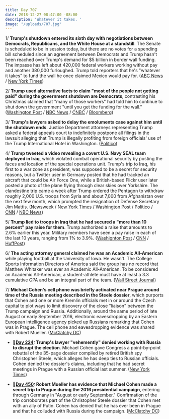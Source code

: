 ```yaml
---
title: Day 707
date: 2018-12-27 08:47:00 -08:00
description: 'Whatever it takes. '
image: "/uploads/707.jpg"
---
```


1/ **Trump's shutdown entered its sixth day with negotiations between Democrats, Republicans, and the White House at a standstill**. The Senate is scheduled to be in session today, but there are no votes for a spending bill scheduled since an agreement between Democrats and Trump hasn't been reached over Trump's demand for $5 billion in border wall funding. The impasse has left about 420,000 federal workers working without pay and another 380,000 furloughed. Trump told reporters that he's "whatever it takes" to fund the wall he once claimed Mexico would pay for. ([ABC News](https://abcnews.go.com/Politics/negotiations-end-partial-government-shutdown-standstill/story?id=60018652) / [New York Times](https://www.nytimes.com/2018/12/26/us/politics/government-shutdown-wall.html))

2/ **Trump used alternative facts to claim "most of the people not getting paid" during the government shutdown are Democrats**, contrasting his Christmas claimed that "many of those workers" had told him to continue to shut down the government "until you get the funding for the wall." ([Washington Post](https://www.washingtonpost.com/politics/trump-claims-without-evidence-that-most-of-the-people-not-getting-paid-in-partial-government-shutdown-are-democrats/2018/12/27/afbc992a-09cc-11e9-88e3-989a3e456820_story.html) / [NBC News](https://www.nbcnews.com/politics/donald-trump/trump-now-claims-most-furloughed-workers-are-democrats-n952236) / [CNBC](https://www.cnbc.com/2018/12/27/trump-chides-democrats-over-border-wall-amid-government-shutdown.html) / [Bloomberg](https://www.bloomberg.com/news/articles/2018-12-27/trump-says-most-furloughed-u-s-government-workers-are-democrats))

3/ **Trump's lawyers asked to delay the emoluments case against him until the shutdown ends**. Justice Department attorneys representing Trump asked a federal appeals court to indefinitely postpone all filings in the lawsuit alleging that Trump is illegally profiting from foreign officials' use of the Trump International Hotel in Washington. ([Politico](https://www.politico.com/story/2018/12/26/trump-lawyers-shutdown-delay-emoluments-case-1075676))

4/ **Trump tweeted a video revealing a covert U.S. Navy SEAL team deployed in Iraq**, which violated combat operational security by posting the faces and location of the special operations unit. Trump's trip to Iraq, his first to a war zone as president, was supposed to be a secret for security reasons, but a Twitter user in Germany posted that he had tracked an aircraft that could be Air Force One, while a British-based Flickr user later posted a photo of the plane flying through clear skies over Yorkshire. The clandestine trip came a week after Trump ordered the Pentagon to withdraw roughly 2,000 U.S. troops from Syria and about 7,000 from Afghanistan over the next few month, which prompted the resignation of Defense Secretary Jim Mattis. ([Newsweek](https://www.newsweek.com/donald-trump-navy-seal-iraq-video-1272102) / [New York Times](https://www.nytimes.com/2018/12/26/us/politics/trump-iraq-troops-visit.html) / [Washington Post](https://www.washingtonpost.com/politics/trump-visits-us-troops-in-iraq-for-first-trip-to-a-conflict-zone/2018/12/26/d3f7d272-055e-11e9-b5df-5d3874f1ac36_story.html) / [Politico](https://www.politico.com/story/2018/12/26/donald-trump-iraq-us-troops-1075868) / [CNN](https://www.cnn.com/2018/12/27/politics/donald-trump-secret-trip-iraq/index.html) / [NBC News](https://www.nbcnews.com/politics/donald-trump/trump-s-first-trip-combat-zone-was-secret-except-twitter-n952136))

5/ **Trump lied to troops in Iraq that he had secured a "more than 10 percent" pay raise for them**. Trump authorized a raise that amounts to 2.6% earlier this year. Military members have seen a pay raise in each of the last 10 years, ranging from 1% to 3.9%. ([Washignton Post](https://www.washingtonpost.com/national-security/2018/12/27/trump-bragged-service-members-iraq-about-percent-raise-theyve-not-been-given/) / [CNN](https://www.cnn.com/2018/12/26/politics/trump-misleads-military-pay-raise-again/index.html) / [HuffPost](https://www.huffingtonpost.com/entry/trump-lies-military-pay-raise-iraq_us_5c2441a0e4b0407e907fbc2b))

6/ **The acting attorney general claimed he was an Academic All-American** while playing football at the University of Iowa. He wasn't. The College Sports Information Directors of America said the group has no record that Matthew Whitaker was ever an Academic All-American. To be considered an Academic All-American, a student-athlete must have at least a 3.3 cumulative GPA and be an integral part of the team. ([Wall Street Journal](https://www.wsj.com/articles/acting-attorney-general-matthew-whitaker-incorrectly-claims-academic-all-american-honors-11545844613))

7/ **Michael Cohen's cell phone was briefly activated near Prague around time of the Russia meeting described in the Steele dossier**, which purports that Cohen and one or more Kremlin officials met in or around the Czech capital to plot ways to limit discovery of the close "liaison" between the Trump campaign and Russia. Additionally, around the same period of late August or early September 2016, electronic eavesdropping by an Eastern European intelligence agency picked up Russians remarking that Cohen was in Prague. The cell phone and eavesdropping evidence was shared with Robert Mueller. ([McClatchy DC](https://www.mcclatchydc.com/news/investigations/article219016820.html))

* **📌[Day 224](https://whatthefuckjusthappenedtoday.com/2017/08/31/day-224/#4-trumps-lawyer-vehemently-denied-wo): Trump's lawyer "vehemently" denied working with Russia to disrupt the election**. Michael Cohen gave Congress a point-by-point rebuttal of the 35-page dossier compiled by retired British spy Christopher Steele, which alleges he has deep ties to Russian officials. Cohen denied the dossier's claims, including that he had secret meetings in Prague with a Russian official last summer. ([New York Times](https://www.nytimes.com/2017/08/30/us/politics/trump-russia-michael-cohen.html?_r=0))

* **📌[Day 450](https://whatthefuckjusthappenedtoday.com/2018/04/14/day-450/#5-robert-mueller-has-evidence-that-m): Robert Mueller has evidence that Michael Cohen made a secret trip to Prague during the 2016 presidential campaign**, entering through Germany in "August or early September." Confirmation of the trip corroborates part of the Christopher Steele dossier that Cohen met with an ally of Putin. Cohen has denied that he has ever been in Prague and that he colluded with Russia during the campaign. ([McClatchy DC](http://www.mcclatchydc.com/news/politics-government/white-house/article208870264.html))